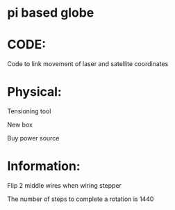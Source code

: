 pi based globe
========

CODE:
======================
Code to link movement of laser and satellite coordinates


Physical:
================
Tensioning tool

New box

Buy power source

Information:
===================
Flip 2 middle wires when wiring stepper

The number of steps to complete a rotation is 1440


